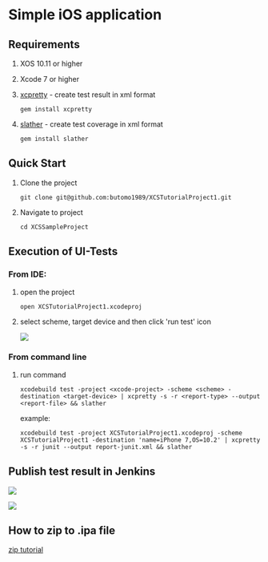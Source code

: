 Simple iOS application 
======================

Requirements
------------
1. XOS 10.11 or higher
2. Xcode 7 or higher
3. [xcpretty] - create test result in xml format 
	
	```
	gem install xcpretty
	```

4. [slather] - create test coverage in xml format
	
	```
	gem install slather
	```

Quick Start
-----------
1. Clone the project

	```
	git clone git@github.com:butomo1989/XCSTutorialProject1.git
	```

2. Navigate to project

	```
	cd XCSSampleProject
	```

Execution of UI-Tests
---------------------
### From IDE:
1. open the project

	```
	open XCSTutorialProject1.xcodeproj
	```

2. select scheme, target device and then click 'run test' icon
	
	![][IDE]

### From command line
1. run command 
	
	```
	xcodebuild test -project <xcode-project> -scheme <scheme> -destination <target-device> | xcpretty -s -r <report-type> --output <report-file> && slather
	```

	example:

	```
	xcodebuild test -project XCSTutorialProject1.xcodeproj -scheme XCSTutorialProject1 -destination 'name=iPhone 7,OS=10.2' | xcpretty -s -r junit --output report-junit.xml && slather
	```

Publish test result in Jenkins
------------------------------

![][test result]

![][test coverage]

How to zip to .ipa file
-----------------------

[zip tutorial]
	
[IDE]: <images/how_to_run.png>
[xcpretty]: <https://github.com/supermarin/xcpretty>
[slather]: <https://github.com/SlatherOrg/slather>
[test result]: <images/test_result.png>
[test coverage]: <images/test_coverage.png>
[zip tutorial]: <https://github.com/awslabs/aws-device-farm-sample-app-for-ios>

